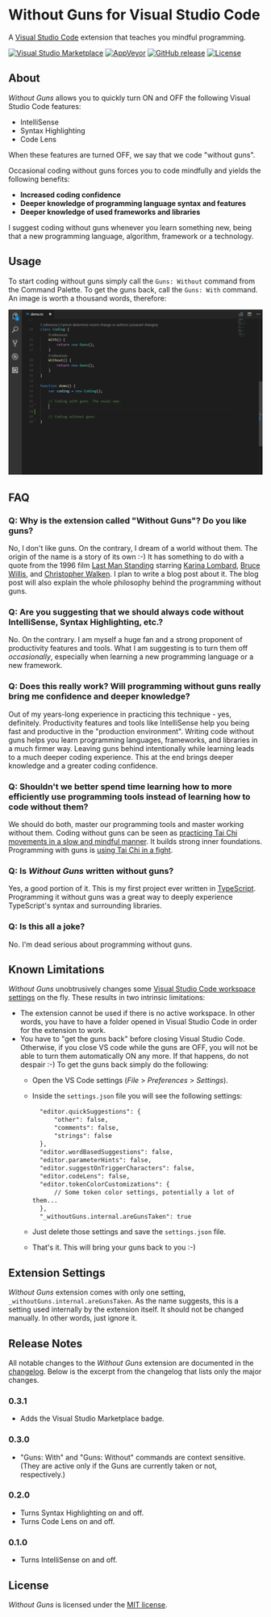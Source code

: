 # Without Guns for Visual Studio Code
A [Visual Studio Code](https://code.visualstudio.com) extension that teaches you mindful programming.

[![Visual Studio Marketplace](https://img.shields.io/vscode-marketplace/v/ironcev.without-guns.svg)](https://marketplace.visualstudio.com/items?itemName=ironcev.without-guns)
[![AppVeyor](https://img.shields.io/appveyor/ci/ironcev/without-guns-for-vs-code.svg)](https://ci.appveyor.com/project/ironcev/without-guns-for-vs-code)
[![GitHub release](https://img.shields.io/github/release/ironcev/without-guns-for-vs-code/all.svg)](https://github.com/ironcev/without-guns-for-vs-code/releases)
[![License](https://img.shields.io/github/license/ironcev/without-guns-for-vs-code.svg)](https://github.com/ironcev/without-guns-for-vs-code/blob/master/LICENSE)

## About
*Without Guns* allows you to quickly turn ON and OFF the following Visual Studio Code features:
- IntelliSense
- Syntax Highlighting
- Code Lens

When these features are turned OFF, we say that we code "without guns".

Occasional coding without guns forces you to code mindfully and yields the following benefits:
- **Increased coding confidence**
- **Deeper knowledge of programming language syntax and features**
- **Deeper knowledge of used frameworks and libraries**

I suggest coding without guns whenever you learn something new, being that a new programming language, algorithm, framework or a technology.

## Usage
To start coding without guns simply call the `Guns: Without` command from the Command Palette. To get the guns back, call the `Guns: With` command. An image is worth a thousand words, therefore:

![Without Guns extension in action](https://raw.githubusercontent.com/ironcev/without-guns-for-vs-code/master/images/demo.gif)

## FAQ
### Q: Why is the extension called "Without Guns"? Do you like guns?
No, I don't like guns. On the contrary, I dream of a world without them. The origin of the name is a story of its own :-) It has something to do with a quote from the 1996 film [Last Man Standing](https://en.wikipedia.org/wiki/Last_Man_Standing_(1996_film)) starring [Karina Lombard](https://en.wikipedia.org/wiki/Karina_Lombard), [Bruce Willis](https://en.wikipedia.org/wiki/Bruce_Willis), and [Christopher Walken](https://en.wikipedia.org/wiki/Christopher_Walken). I plan to write a blog post about it. The blog post will also explain the whole philosophy behind the programming without guns.

### Q: Are you suggesting that we should always code without IntelliSense, Syntax Highlighting, etc.?
No. On the contrary. I am myself a huge fan and a strong proponent of productivity features and tools. What I am suggesting is to turn them off *occasionally*, especially when learning a new programming language or a new framework.

### Q: Does this really work? Will programming without guns really bring me confidence and deeper knowledge?
Out of my years-long experience in practicing this technique - yes, definitely. Productivity features and tools like IntelliSense help you being fast and productive in the "production environment". Writing code without guns helps you learn programming languages, frameworks, and libraries in a much firmer way. Leaving guns behind intentionally while learning leads to a much deeper coding experience. This at the end brings deeper knowledge and a greater coding confidence.

### Q: Shouldn't we better spend time learning how to more efficiently use programming tools instead of learning how to code without them?
We should do both, master our programming tools and master working without them. Coding without guns can be seen as [practicing Tai Chi movements in a slow and mindful manner](https://youtu.be/2GX4WZSUVPo). It builds strong inner foundations. Programming with guns is [using Tai Chi in a fight](https://youtu.be/Jw5mn15xv5o).

### Q: Is *Without Guns* written without guns?
Yes, a good portion of it. This is my first project ever written in [TypeScript](http://www.typescriptlang.org). Programming it without guns was a great way to deeply experience TypeScript's syntax and surrounding libraries.

### Q: Is this all a joke?
No. I'm dead serious about programming without guns.

## Known Limitations
*Without Guns* unobtrusively changes some [Visual Studio Code workspace settings](https://code.visualstudio.com/docs/getstarted/settings) on the fly. These results in two intrinsic limitations:
- The extension cannot be used if there is no active workspace. In other words, you have to have a folder opened in Visual Studio Code in order for the extension to work.
- You have to "get the guns back" before closing Visual Studio Code. Otherwise, if you close VS code while the guns are OFF, you will not be able to turn them automatically ON any more. If that happens, do not despair :-) To get the guns back simply do the following:
    - Open the VS Code settings (*File* > *Preferences* > *Settings*).
    - Inside the `settings.json` file you will see the following settings:

            "editor.quickSuggestions": {
                "other": false,
                "comments": false,
                "strings": false
            },
            "editor.wordBasedSuggestions": false,
            "editor.parameterHints": false,
            "editor.suggestOnTriggerCharacters": false,
            "editor.codeLens": false,
            "editor.tokenColorCustomizations": {
                // Some token color settings, potentially a lot of them...
            },
            "_withoutGuns.internal.areGunsTaken": true

    - Just delete those settings and save the `settings.json` file.
    - That's it. This will bring your guns back to you :-)

## Extension Settings
*Without Guns* extension comes with only one setting, `_withoutGuns.internal.areGunsTaken`. As the name suggests, this is a setting used internally by the extension itself. It should not be changed manually. In other words, just ignore it.

## Release Notes
All notable changes to the *Without Guns* extension are documented in the [changelog](CHANGELOG.md). Below is the excerpt from the changelog that lists only the major changes.

### 0.3.1
- Adds the Visual Studio Marketplace badge.

### 0.3.0
- "Guns: With" and "Guns: Without" commands are context sensitive. (They are active only if the Guns are currently taken or not, respectively.)

### 0.2.0
- Turns Syntax Highlighting on and off.
- Turns Code Lens on and off.

### 0.1.0
- Turns IntelliSense on and off.

## License
*Without Guns* is licensed under the [MIT license](LICENSE).